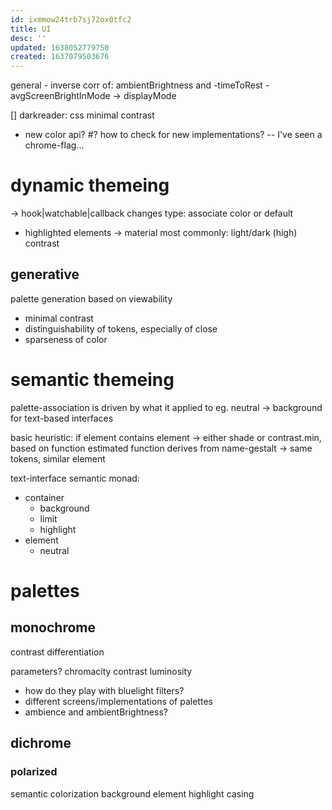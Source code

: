 ```yaml
---
id: ixmmow24trb7sj72ox0tfc2
title: UI
desc: ''
updated: 1638052779750
created: 1637079503676
---
```


general - inverse corr of: ambientBrightness and -timeToRest - avgScreenBrightInMode -> displayMode

[] darkreader: css minimal contrast
  - new color api?
  #? how to check for new implementations?
  -- I've seen a chrome-flag...

# dynamic themeing
-> hook|watchable|callback changes type: associate color or default
- highlighted elements
-> material
most commonly:
  light/dark
  (high) contrast
## generative
palette generation based on viewability
- minimal contrast
- distinguishability of tokens, especially of close
- sparseness of color

# semantic themeing
palette-association is driven by what it applied to
eg. neutral -> background for text-based interfaces

basic heuristic:
if element contains element -> either shade or contrast.min, based on function
estimated function derives from name-gestalt
-> same tokens, similar element

text-interface semantic monad:
+ container
  - background
  - limit
  - highlight
+ element
  - neutral

# palettes
## monochrome
  contrast
  differentiation

  parameters?
  chromacity
  contrast
    luminosity

  - how do they play with bluelight filters?
  - different screens/implementations of palettes
  - ambience and ambientBrightness?

## dichrome
### polarized
  semantic colorization
    background
    element
    highlight
    casing

